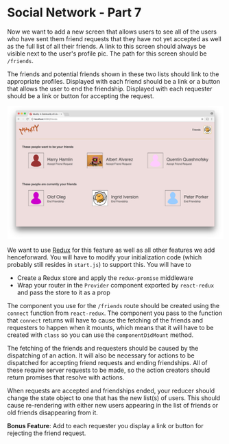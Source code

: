 # Social Network - Part 7

Now we want to add a new screen that allows users to see all of the users who have sent them friend requests that they have not yet accepted as well as the full list of all their friends. A link to this screen should always be visible next to the user's profile pic. The path for this screen should be `/friends`.

The friends and potential friends shown in these two lists should link to the appropriate profiles. Displayed with each friend should be a link or a button that allows the user to end the friendship. Displayed with each requester should be a link or button for accepting the request.

![Munity friends](friends.png)

We want to use [Redux](../redux) for this feature as well as all other features we add henceforward. You will have to modify your initialization code (which probably still resides in `start.js`) to support this. You will have to

* Create a Redux store and apply the `redux-promise` middleware
* Wrap your router in the `Provider` component exported by `react-redux` and pass the store to it as a prop

The component you use for the `/friends` route should be created using the `connect` function from `react-redux`. The component you pass to the function that `connect` returns will have to cause the fetching of the friends and requesters to happen when it mounts, which means that it will have to be created with `class` so you can use the `componentDidMount` method.

The fetching of the friends and requesters should be caused by the dispatching of an action. It will also be necessary for actions to be dispatched for accepting friend requests and ending friendships. All of these require server requests to be made, so the action creators should return promises that resolve with actions.

When requests are accepted and friendships ended, your reducer should change the state object to one that has the new list(s) of users. This should cause re-rendering with either new users appearing in the list of friends or old friends disappearing from it.

**Bonus Feature**: Add to each requester you display a link or button for rejecting the friend request.
